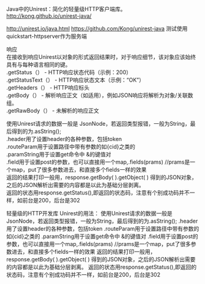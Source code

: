 Java中的Unirest：简化的轻量级HTTP客户端库。 
http://kong.github.io/unirest-java/


http://unirest.io/java.html
https://github.com/Kong/unirest-java
测试使用quickstart-httpserver作为服务端


响应  
在接收到响应Unirest以对象的形式返回结果时，对于响应细节，该对象应该始终具有与每种语言相同的键。  
.getStatus（） - HTTP响应状态代码（示例：200）  
.getStatusText（） - HTTP响应状态文本（示例：“OK”）  
.getHeaders（） - HTTP响应标头  
.getBody（） - 解析响应正文（如适用），例如JSON响应将解析为对象/关联数组。  
.getRawBody（） - 未解析的响应正文  

 使用Unirest请求的数据一般是 JsonNode，若返回类型报错，一般为String，最后得到的为.asString();  
.header用了设置header的各种参数，包括token  
.routeParam用于设置路径中带有参数的如{cid}之类的  
.paramString用于设置get命令中 &的键值对  
.field用于设置post的参数，也可以直接用一个map,.fields(prams)    //prams是一个map，put了很多参数进去，和直接多个fields一样的效果  
返回的结果打印一般用，response.getBody( ).getObject( )    得到的JSON对象，之后的JSON解析出需要的内容都是以此为基础分层剥离。  
返回的状态用response.getStatus(),即返回的状态码，注意有个别成功码并不一样，如前台是200，后台是302  


轻量级的HTTP开发库 Unirest的用法：
 使用Unirest请求的数据一般是 JsonNode，若返回类型报错，一般为String，最后得到的为.asString();
.header用了设置header的各种参数，包括token
.routeParam用于设置路径中带有参数的如{cid}之类的
.paramString用于设置get命令中 &的键值对
.field用于设置post的参数，也可以直接用一个map,.fields(prams)    //prams是一个map，put了很多参数进去，和直接多个fields一样的效果
返回的结果打印一般用，response.getBody( ).getObject( )    得到的JSON对象，之后的JSON解析出需要的内容都是以此为基础分层剥离。
返回的状态用response.getStatus(),即返回的状态码，注意有个别成功码并不一样，如前台是200，后台是302




